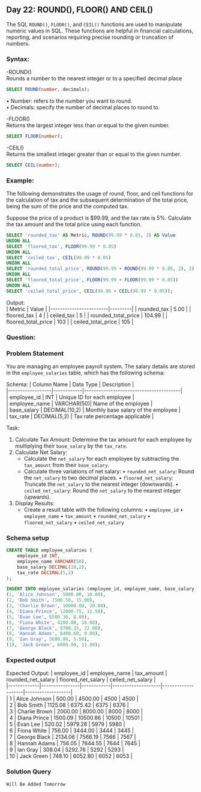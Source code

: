 ## Day 22: ROUND(), FLOOR() AND CEIL()

The SQL `ROUND()`, `FLOOR()`, and `CEIL()` functions are used to manipulate numeric values in SQL. These functions are helpful in financial calculations, reporting, and scenarios requiring precise rounding or truncation of numbers.  

### Syntax:

-ROUND()
<br>Rounds a number to the nearest integer or to a specified decimal place

```sql
SELECT ROUND(number, decimals); 
```
 • Number: refers to the number you want to round.
 <br>• Decimals: specify the number of decimal places to round to.

-FLOOR() 
<br>Returns the largest integer less than or equal to the given number.

```sql
SELECT FLOOR(number); 
```

-CEIL()
<br>Returns the smallest integer greater than or equal to the given number.

```sql
SELECT CEIL(number); 
```

### Example:

The following demonstrates the usage of round, floor, and ceil functions for the calculation of tax and the subsequent determination of the total price, being the sum of the price and the computed tax.

Suppose the price of a product is $99.99, and the tax rate is 5%. Calculate the tax amount and the total price using each function.  

```sql
SELECT 'rounded_tax' AS Metric, ROUND(99.99 * 0.05, 2) AS Value
UNION ALL
SELECT 'floored_tax', FLOOR(99.99 * 0.05)
UNION ALL
SELECT 'ceiled_tax', CEIL(99.99 * 0.05)
UNION ALL
SELECT 'rounded_total_price', ROUND(99.99 + ROUND(99.99 * 0.05, 2), 2)
UNION ALL
SELECT 'floored_total_price', FLOOR(99.99 + FLOOR(99.99 * 0.05))
UNION ALL
SELECT 'ceiled_total_price', CEIL(99.99 + CEIL(99.99 * 0.05));
```

Output:  
| Metric                 | Value   |
|------------------------|---------|
| rounded_tax            | 5.00    |
| floored_tax            | 4       |
| ceiled_tax             | 5       |
| rounded_total_price    | 104.99  |
| floored_total_price    | 103     |
| ceiled_total_price     | 105     |

### Question:

### Problem Statement

You are managing an employee payroll system. The salary details are stored in the `employee_salaries` table, which has the following schema:

Schema:
| Column Name      | Data Type  | Description                            |  
|------------------|------------|----------------------------------------|  
| employee_id      | INT        | Unique ID for each employee            |  
| employee_name    | VARCHAR(50)| Name of the employee                   |  
| base_salary      | DECIMAL(10,2) | Monthly base salary of the employee |  
| tax_rate         | DECIMAL(5,2) | Tax rate percentage applicable         |  

Task:

1. Calculate Tax Amount: Determine the tax amount for each employee by multiplying their `base_salary` by the `tax_rate`.
2. Calculate Net Salary: 
    - Calculate the `net_salary` for each employee by subtracting the `tax_amount` from their `base_salary`.
    - Calculate three variations of net salary:
        • `rounded_net_salary`: Round the `net_salary` to two decimal places.
        • `floored_net_salary`: Truncate the `net_salary` to the nearest integer (downwards).
        • `ceiled_net_salary`: Round the `net_salary` to the nearest integer (upwards).
3. Display Results:
    - Create a result table with the following columns:
        • `employee_id`
        • `employee_name`
        • `tax_amount`
        • `rounded_net_salary`
        • `floored_net_salary`
        • `ceiled_net_salary`

### Schema setup

```sql
CREATE TABLE employee_salaries (
    employee_id INT,
    employee_name VARCHAR(50),
    base_salary DECIMAL(10,2),
    tax_rate DECIMAL(5,2)
);

INSERT INTO employee_salaries (employee_id, employee_name, base_salary, tax_rate) VALUES
(1, 'Alice Johnson', 5000.00, 10.00),
(2, 'Bob Smith', 7500.50, 15.00),
(3, 'Charlie Brown', 10000.00, 20.00),
(4, 'Diana Prince', 12000.75, 12.50),
(5, 'Evan Lee', 6500.30, 8.00),
(6, 'Fiona White', 4200.00, 18.00),
(7, 'George Black', 9700.25, 22.00),
(8, 'Hannah Adams', 8400.60, 9.00),
(9, 'Ian Gray', 5600.80, 5.50),
(10, 'Jack Green', 6800.90, 11.00);
```

### Expected output

Expected Output:
| employee_id | employee_name  | tax_amount | rounded_net_salary | floored_net_salary | ceiled_net_salary |  
|-------------|----------------|------------|--------------------|--------------------|-------------------|  
| 1           | Alice Johnson  | 500.00     | 4500.00            | 4500               | 4500              |  
| 2           | Bob Smith      | 1125.08    | 6375.42            | 6375               | 6376              |  
| 3           | Charlie Brown  | 2000.00    | 8000.00            | 8000               | 8000              |  
| 4           | Diana Prince   | 1500.09    | 10500.66           | 10500              | 10501             |  
| 5           | Evan Lee       | 520.02     | 5979.28            | 5979               | 5980              |  
| 6           | Fiona White    | 756.00     | 3444.00            | 3444               | 3445              |  
| 7           | George Black   | 2134.06    | 7566.19            | 7566               | 7567              |  
| 8           | Hannah Adams   | 756.05     | 7644.55            | 7644               | 7645              |  
| 9           | Ian Gray       | 308.04     | 5292.76            | 5292               | 5293              |  
| 10          | Jack Green     | 748.10     | 6052.80            | 6052               | 6053              |    

### Solution Query

```sql
Will Be Added Tomorrow
```
